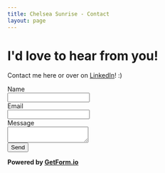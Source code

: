 ```yaml
---
title: Chelsea Sunrise - Contact
layout: page
---
```


# I'd love to hear from you!
Contact me here or over on [LinkedIn](https://www.linkedin.com/in/chelseagille)! :)
<form action="https://getform.io/f/6487afa3-701c-444b-867b-5a532a79bfef" method="POST" name="contact" id="contact">
    <input type="hidden" id="captchaResponse" name="g-recaptcha-response">
    Name <br>
    <input type="text" name="name"><br>
    Email <br>
    <input type="email" name="email"><br>
    Message <br>
    <textarea name="message" form="contact" maxlength="2200"></textarea><br>
    <button for="contact" type="submit">Send</button>
</form>

**Powered by [GetForm.io](https://getform.io)**